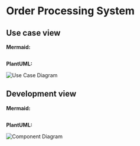 # Order Processing System

## Use case view

**Mermaid:**

```mermaid
```

**PlantUML:**

![Use Case Diagram](https://www.plantuml.com/plantuml/proxy?src=https://raw.githubusercontent.com/lamngockhuong/uml-diagram/main/puml/order-processing-system/use-case.puml)

## Development view

**Mermaid:**

```mermaid
```

**PlantUML:**

![Component Diagram](https://www.plantuml.com/plantuml/proxy?src=https://raw.githubusercontent.com/lamngockhuong/uml-diagram/main/puml/order-processing-system/component.puml)

